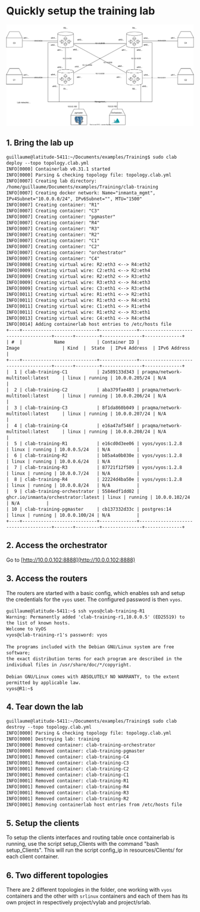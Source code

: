 # Quickly setup the training lab

![](topology.svg)

## 1. Bring the lab up
```console
guillaume@latitude-5411:~/Documents/examples/Training$ sudo clab deploy --topo topology.clab.yml 
INFO[0000] Containerlab v0.31.1 started                 
INFO[0000] Parsing & checking topology file: topology.clab.yml 
INFO[0007] Creating lab directory: /home/guillaume/Documents/examples/Training/clab-training 
INFO[0007] Creating docker network: Name="inmanta_mgmt", IPv4Subnet="10.0.0.0/24", IPv6Subnet="", MTU="1500" 
INFO[0007] Creating container: "R1"                     
INFO[0007] Creating container: "C3"                     
INFO[0007] Creating container: "pgmaster"               
INFO[0007] Creating container: "R4"                     
INFO[0007] Creating container: "R3"                     
INFO[0007] Creating container: "R2"                     
INFO[0007] Creating container: "C1"                     
INFO[0007] Creating container: "C2"                     
INFO[0007] Creating container: "orchestrator"           
INFO[0007] Creating container: "C4"                     
INFO[0008] Creating virtual wire: R2:eth3 <--> R4:eth2  
INFO[0009] Creating virtual wire: C2:eth1 <--> R2:eth4  
INFO[0009] Creating virtual wire: R2:eth2 <--> R3:eth2  
INFO[0009] Creating virtual wire: R3:eth3 <--> R4:eth3  
INFO[0009] Creating virtual wire: C3:eth1 <--> R3:eth4  
INFO[0011] Creating virtual wire: R1:eth1 <--> R2:eth1  
INFO[0011] Creating virtual wire: R1:eth3 <--> R4:eth1  
INFO[0011] Creating virtual wire: C1:eth1 <--> R1:eth4  
INFO[0011] Creating virtual wire: R1:eth2 <--> R3:eth1  
INFO[0013] Creating virtual wire: C4:eth1 <--> R4:eth4  
INFO[0014] Adding containerlab host entries to /etc/hosts file 
+----+----------------------------+--------------+-------------------------------------+-------+---------+---------------+--------------+
| #  |            Name            | Container ID |                Image                | Kind  |  State  | IPv4 Address  | IPv6 Address |
+----+----------------------------+--------------+-------------------------------------+-------+---------+---------------+--------------+
|  1 | clab-training-C1           | 2a589133d343 | praqma/network-multitool:latest     | linux | running | 10.0.0.205/24 | N/A          |
|  2 | clab-training-C2           | aba379fae403 | praqma/network-multitool:latest     | linux | running | 10.0.0.206/24 | N/A          |
|  3 | clab-training-C3           | 8f1da860b049 | praqma/network-multitool:latest     | linux | running | 10.0.0.207/24 | N/A          |
|  4 | clab-training-C4           | e16a47af546f | praqma/network-multitool:latest     | linux | running | 10.0.0.208/24 | N/A          |
|  5 | clab-training-R1           | e16cd0d3ee06 | vyos/vyos:1.2.8                     | linux | running | 10.0.0.5/24   | N/A          |
|  6 | clab-training-R2           | b85a4a0b030e | vyos/vyos:1.2.8                     | linux | running | 10.0.0.6/24   | N/A          |
|  7 | clab-training-R3           | 87721f12f509 | vyos/vyos:1.2.8                     | linux | running | 10.0.0.7/24   | N/A          |
|  8 | clab-training-R4           | 22224d4ba50e | vyos/vyos:1.2.8                     | linux | running | 10.0.0.8/24   | N/A          |
|  9 | clab-training-orchestrator | 5584edf1dd02 | ghcr.io/inmanta/orchestrator:latest | linux | running | 10.0.0.102/24 | N/A          |
| 10 | clab-training-pgmaster     | cb137332d33c | postgres:14                         | linux | running | 10.0.0.100/24 | N/A          |
+----+----------------------------+--------------+-------------------------------------+-------+---------+---------------+--------------+
```

## 2. Access the orchestrator
Go to [http://10.0.0.102:8888](http://10.0.0.102:8888)

## 3. Access the routers
The routers are started with a basic config, which enables ssh and setup the credentials for the `vyos` user.  The configured password is then `vyos`.

```console
guillaume@latitude-5411:~$ ssh vyos@clab-training-R1
Warning: Permanently added 'clab-training-r1,10.0.0.5' (ED25519) to the list of known hosts.
Welcome to VyOS
vyos@clab-training-r1's password: vyos

The programs included with the Debian GNU/Linux system are free software;
the exact distribution terms for each program are described in the
individual files in /usr/share/doc/*/copyright.

Debian GNU/Linux comes with ABSOLUTELY NO WARRANTY, to the extent
permitted by applicable law.
vyos@R1:~$ 
```

## 4. Tear down the lab
```console
guillaume@latitude-5411:~/Documents/examples/Training$ sudo clab destroy --topo topology.clab.yml 
INFO[0000] Parsing & checking topology file: topology.clab.yml 
INFO[0000] Destroying lab: training                     
INFO[0000] Removed container: clab-training-orchestrator 
INFO[0000] Removed container: clab-training-pgmaster    
INFO[0001] Removed container: clab-training-C4          
INFO[0001] Removed container: clab-training-C3          
INFO[0001] Removed container: clab-training-C2          
INFO[0001] Removed container: clab-training-C1          
INFO[0001] Removed container: clab-training-R1          
INFO[0001] Removed container: clab-training-R4          
INFO[0001] Removed container: clab-training-R3          
INFO[0001] Removed container: clab-training-R2          
INFO[0001] Removing containerlab host entries from /etc/hosts file
```

## 5. Setup the clients
To setup the clients interfaces and routing table once containerlab is running, use the script setup_Clients with the command "bash setup_Clients". 
This will run the script config_ip in resources/Clients/ for each client container.

## 6. Two different topologies
There are 2 different topologies in the folder, one working with `vyos` containers and the other with `srlinux` containers and each of them has its own project in respectively project/vylab and project/srlab.
